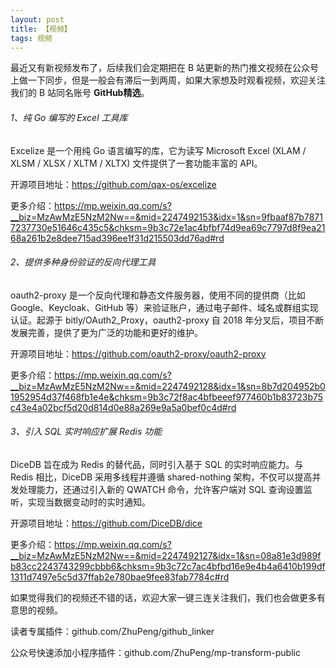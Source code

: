 ```yaml
---
layout: post
title: 【视频】
tags: 视频
---
```


最近又有新视频发布了，后续我们会定期把在 B 站更新的热门推文视频在公众号上做一下同步，但是一般会有滞后一到两周，如果大家想及时观看视频，欢迎关注我们的 B 站同名账号 **GitHub精选**。

######  1、纯 Go 编写的 Excel 工具库

Excelize 是一个用纯 Go 语言编写的库，它为读写 Microsoft Excel (XLAM / XLSM / XLSX / XLTM / XLTX) 文件提供了一套功能丰富的 API。

开源项目地址：https://github.com/qax-os/excelize

更多介绍：https://mp.weixin.qq.com/s?__biz=MzAwMzE5NzM2Nw==&mid=2247492153&idx=1&sn=9fbaaf87b78717237730e51646c435c5&chksm=9b3c72e1ac4bfbf74d9ea69c7797d8f9ea2168a261b2e8dee715ad396ee1f31d215503dd76ad#rd

###### 2、提供多种身份验证的反向代理工具

oauth2-proxy 是一个反向代理和静态文件服务器，使用不同的提供商（比如 Google、Keycloak、GitHub 等）来验证账户，通过电子邮件、域名或群组实现认证。起源于 bitly/OAuth2_Proxy，oauth2-proxy 自 2018 年分叉后，项目不断发展完善，提供了更为广泛的功能和更好的维护。

开源项目地址：https://github.com/oauth2-proxy/oauth2-proxy

更多介绍：https://mp.weixin.qq.com/s?__biz=MzAwMzE5NzM2Nw==&mid=2247492128&idx=1&sn=8b7d204952b01952954d37f468fb1e4e&chksm=9b3c72f8ac4bfbeeef977460b1b83723b75c43e4a02bcf5d20d814d0e88a269e9a5a0bef0c4d#rd

###### 3、引入 SQL 实时响应扩展 Redis 功能

DiceDB 旨在成为 Redis 的替代品，同时引入基于 SQL 的实时响应能力。与 Redis 相比，DiceDB 采用多线程并遵循 shared-nothing 架构，不仅可以提高并发处理能力，还通过引入新的 QWATCH 命令，允许客户端对 SQL 查询设置监听，实现当数据变动时的实时通知。

开源项目地址：https://github.com/DiceDB/dice

更多介绍：https://mp.weixin.qq.com/s?__biz=MzAwMzE5NzM2Nw==&mid=2247492127&idx=1&sn=08a81e3d989fb83cc2243743299cbbb6&chksm=9b3c72c7ac4bfbd16e9e4b4a6410b199df1311d7497e5c5d37ffab2e780bae9fee83fab7784c#rd

如果觉得我们的视频还不错的话，欢迎大家一键三连关注我们，我们也会做更多有意思的视频。

读者专属插件：github.com/ZhuPeng/github_linker

公众号快速添加小程序插件：github.com/ZhuPeng/mp-transform-public